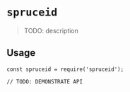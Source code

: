 # `spruceid`

> TODO: description

## Usage

```
const spruceid = require('spruceid');

// TODO: DEMONSTRATE API
```

